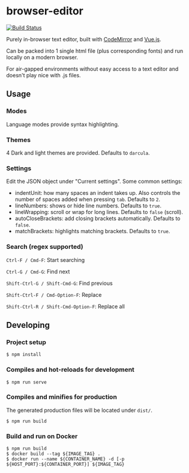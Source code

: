 # browser-editor

[![Build Status](https://travis-ci.org/weijunyu/browser-editor.svg?branch=master)](https://travis-ci.org/weijunyu/browser-editor)

Purely in-browser text editor, built with [CodeMirror](https://codemirror.net/) and [Vue.js](https://vuejs.org).

Can be packed into 1 single html file (plus corresponding fonts) and run locally on a modern browser.

For air-gapped environments without easy access to a text editor and doesn't play nice with .js files.

## Usage

### Modes

Language modes provide syntax highlighting.

### Themes

4 Dark and light themes are provided. Defaults to `darcula`.

### Settings

Edit the JSON object under "Current settings". Some common settings:

- indentUnit: how many spaces an indent takes up. Also controls the number of spaces added when pressing `tab`. Defaults to `2`.
- lineNumbers: shows or hide line numbers. Defaults to `true`.
- lineWrapping: scroll or wrap for long lines. Defaults to `false` (scroll).
- autoCloseBrackets: add closing brackets automatically. Defaults to `false`.
- matchBrackets: highlights matching brackets. Defaults to `true`.

### Search (regex supported)

`Ctrl-F / Cmd-F`: Start searching

`Ctrl-G / Cmd-G`: Find next

`Shift-Ctrl-G / Shift-Cmd-G`: Find previous

`Shift-Ctrl-F / Cmd-Option-F`: Replace

`Shift-Ctrl-R / Shift-Cmd-Option-F`: Replace all

## Developing

### Project setup

```
$ npm install
```

### Compiles and hot-reloads for development

```
$ npm run serve
```

### Compiles and minifies for production

The generated production files will be located under `dist/`.

```
$ npm run build
```

### Build and run on Docker

```
$ npm run build
$ docker build --tag ${IMAGE_TAG} .
$ docker run --name ${CONTAINER_NAME} -d [-p ${HOST_PORT}:${CONTAINER_PORT}] ${IMAGE_TAG}
```
